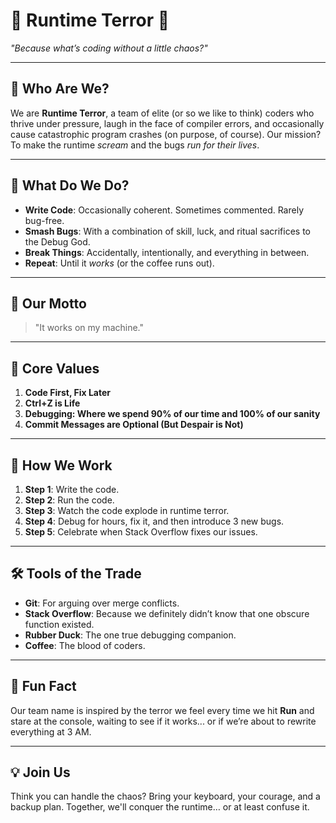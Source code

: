 # 🐛 Runtime Terror 🚨  
*"Because what’s coding without a little chaos?"*

---

## 👾 Who Are We?  
We are **Runtime Terror**, a team of elite (or so we like to think) coders who thrive under pressure, laugh in the face of compiler errors, and occasionally cause catastrophic program crashes (on purpose, of course). Our mission? To make the runtime *scream* and the bugs *run for their lives*.  

---

## 🤔 What Do We Do?  
- **Write Code**: Occasionally coherent. Sometimes commented. Rarely bug-free.  
- **Smash Bugs**: With a combination of skill, luck, and ritual sacrifices to the Debug God.  
- **Break Things**: Accidentally, intentionally, and everything in between.  
- **Repeat**: Until it *works* (or the coffee runs out).

---

## 🎯 Our Motto  
> "It works on my machine."

---

## 📜 Core Values  
1. **Code First, Fix Later**  
2. **Ctrl+Z is Life**  
3. **Debugging: Where we spend 90% of our time and 100% of our sanity**  
4. **Commit Messages are Optional (But Despair is Not)**  

---

## 🚀 How We Work  
1. **Step 1**: Write the code.  
2. **Step 2**: Run the code.  
3. **Step 3**: Watch the code explode in runtime terror.  
4. **Step 4**: Debug for hours, fix it, and then introduce 3 new bugs.  
5. **Step 5**: Celebrate when Stack Overflow fixes our issues.

---

## 🛠 Tools of the Trade  
- **Git**: For arguing over merge conflicts.  
- **Stack Overflow**: Because we definitely didn’t know that one obscure function existed.  
- **Rubber Duck**: The one true debugging companion.  
- **Coffee**: The blood of coders.  

---

## 🐾 Fun Fact  
Our team name is inspired by the terror we feel every time we hit **Run** and stare at the console, waiting to see if it works... or if we’re about to rewrite everything at 3 AM.  

---

## 💡 Join Us  
Think you can handle the chaos? Bring your keyboard, your courage, and a backup plan. Together, we'll conquer the runtime… or at least confuse it.  
